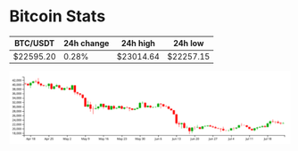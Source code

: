 # Bitcoin Stats

BTC/USDT|24h change|24h high|24h low|
|---|---|---|---|
|$22595.20|0.28%|$23014.64|$22257.15|

<img src="./chart.svg">
